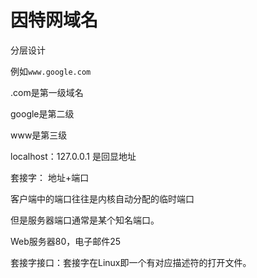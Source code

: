 # 因特网域名

分层设计

例如`www.google.com`

.com是第一级域名

google是第二级

www是第三级

localhost：127.0.0.1 是回显地址

套接字： 地址+端口

客户端中的端口往往是内核自动分配的临时端口

但是服务器端口通常是某个知名端口。

Web服务器80，电子邮件25



套接字接口：套接字在Linux即一个有对应描述符的打开文件。
